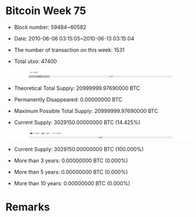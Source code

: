 # Bitcoin Week 75

- Block number: 59484~60582

- Date: 2010-06-06 03:15:05~2010-06-13 03:15:04

- The number of transaction on this week: 1531

- Total utxo: 47400

![](../images/mined_week75.png)

- Theoretical Total Supply: 20999999.97690000 BTC

- Permanently Disappeared: 0.00000000 BTC

- Maximum Possible Total Supply: 20999999.97690000 BTC

- Current Supply: 3029150.00000000 BTC (14.425%)

![](../images/year_week75.png)


- Current Supply: 3029150.00000000 BTC (100.000%)

- More than 3 years: 0.00000000 BTC (0.000%)

- More than 5 years: 0.00000000 BTC (0.000%)

- More than 10 years: 0.00000000 BTC (0.000%)

# Remarks

